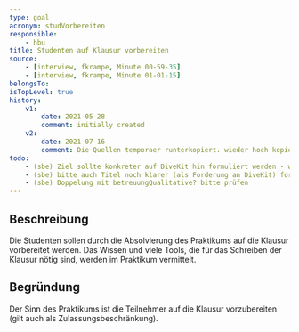 ```yaml
---
type: goal
acronym: studVorbereiten
responsible: 
    - hbu
title: Studenten auf Klausur vorbereiten
source:
    - [interview, fkrampe, Minute 00-59-35]
    - [interview, fkrampe, Minute 01-01-15]
belongsTo:
isTopLevel: true
history:
    v1:
        date: 2021-05-28
        comment: initially created
    v2:
        date: 2021-07-16
        comment: Die Quellen temporaer runterkopiert. wieder hoch kopiert
todo:
    - (sbe) Ziel sollte konkreter auf DiveKit hin formuliert werden - was heißt das für DiveKit?
    - (sbe) bitte auch Titel noch klarer (als Forderung an DiveKit) formulieren 
    - (sbe) Doppelung mit betreuungQualitative? bitte prüfen
---
```


## Beschreibung

Die Studenten sollen durch die Absolvierung des Praktikums auf die Klausur vorbereitet werden. Das Wissen und viele Tools, die für das Schreiben der Klausur nötig sind, werden im Praktikum vermittelt.

## Begründung

Der Sinn des Praktikums ist die Teilnehmer auf die Klausur vorzubereiten (gilt auch als Zulassungsbeschränkung).

